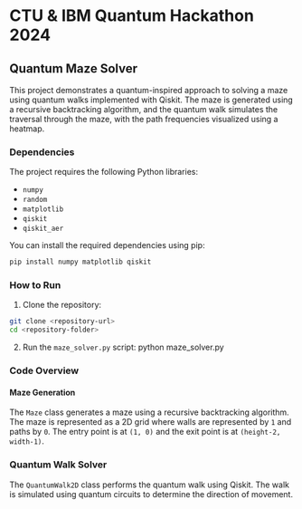 # CTU & IBM Quantum Hackathon 2024

## Quantum Maze Solver

This project demonstrates a quantum-inspired approach to solving a maze using quantum walks implemented with Qiskit. The maze is generated using a recursive backtracking algorithm, and the quantum walk simulates the traversal through the maze, with the path frequencies visualized using a heatmap.

### Dependencies

The project requires the following Python libraries:

- `numpy`
- `random`
- `matplotlib`
- `qiskit`
- `qiskit_aer`

You can install the required dependencies using pip:

```sh
pip install numpy matplotlib qiskit
```

### How to Run

1. Clone the repository:
```sh
git clone <repository-url>
cd <repository-folder>
```

2. Run the `maze_solver.py` script:
python maze_solver.py

### Code Overview

#### Maze Generation

The `Maze` class generates a maze using a recursive backtracking algorithm. The maze is represented as a 2D grid where walls are represented by `1` and paths by `0`. The entry point is at `(1, 0)` and the exit point is at `(height-2, width-1)`.

### Quantum Walk Solver
The `QuantumWalk2D` class performs the quantum walk using Qiskit. The walk is simulated using quantum circuits to determine the direction of movement. 
